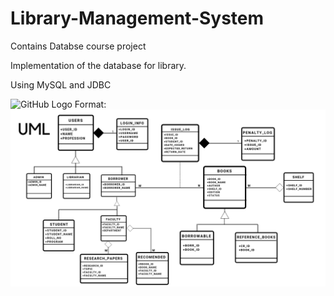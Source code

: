 # Library-Management-System

Contains Databse course project

Implementation of the database for library.

Using MySQL and JDBC


![GitHub Logo](/images/logo.png)
Format: ![Alt Text](https://github.com/RohithYogi/Library-Management-System/blob/master/UML.png)
